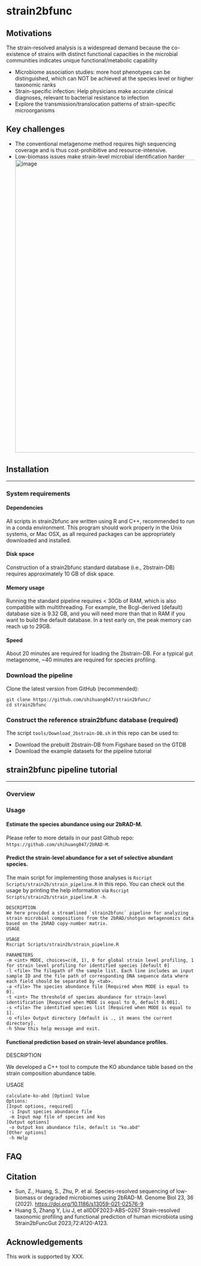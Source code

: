 # strain2bfunc

## Motivations
The strain-resolved analysis is a widespread demand because the co-existence of strains with distinct functional capacities in the microbial communities indicates unique functional/metabolic capability
* Microbiome association studies: more host phenotypes can be distinguished, which can NOT be achieved at the species level or higher taxonomic ranks
* Strain-specific infection: Help physicians make accurate clinical diagnoses, relevant to bacterial resistance to infection
* Explore the transmission/translocation patterns of strain-specific microorganisms

## Key challenges
* The conventional metagenome method requires high sequencing coverage and is thus cost-prohibitive and resource-intensive.
* Low-biomass issues make strain-level microbial identification harder<img width="780" alt="image" src="https://github.com/shihuang047/strain2bfunc/assets/44211414/9c517599-872d-49d7-a303-b3cc4cb11745">


## Installation
--------------------------------
### System requirements
#### Dependencies
All scripts in strain2bfunc are written using R and C++, recommended to run in a conda environment. This program should work properly in the Unix systems, or Mac OSX, as all required packages can be appropriately downloaded and installed.

#### Disk space
Construction of a strain2bfunc standard database (i.e., 2bstrain-DB) requires approximately 10 GB of disk space.

#### Memory usage
Running the standard pipeline requires < 30Gb of RAM, which is also compatible with multithreading. For example, the BcgI-derived (default) database size is 9.32 GB, and you will need more than that in RAM if you want to build the default database. In a test early on, the peak memory can reach up to 29GB.

#### Speed
About 20 minutes are required for loading the 2bstrain-DB. For a typical gut metagenome, ~40 minutes are required for species profiling.

### Download the pipeline

Clone the latest version from GitHub (recommended):  

   `git clone https://github.com/shihuang047/strain2bfunc/`  
   `cd strain2bfunc`

### Construct the reference strain2bfunc database (required)

The script `tools/Download_2bstrain-DB.sh` in this repo can be used to:
   
   * Download the prebuilt 2bstrain-DB from Figshare based on the GTDB  
   * Download the example datasets for the pipeline tutorial
     

## strain2bfunc pipeline tutorial
--------------------------------

### Overview

### Usage

#### Estimate the species abundance using our 2bRAD-M. 

Please refer to more details in our past Github repo: `https://github.com/shihuang047/2bRAD-M`. 

#### Predict the strain-level abundance for a set of selective abundant species. 

The main script for implementing those analyses is `Rscript Scripts/strain2b/strain_pipeline.R` in this repo. You can check out the usage by printing the help information via `Rscript Scripts/strain2b/strain_pipeline.R -h`.
    
```
DESCRIPTION
We here provided a streamlined `strain2bfunc` pipeline for analyzing strain microbial compositions from the 2bRAD/shotgun metagenomics data based on the 2bRAD copy-number matrix.
USAGE

USAGE
Rscript Scripts/strain2b/strain_pipeline.R

PARAMETERS
-m <int> MODE, choices=c(0, 1), 0 for global strain level profiling, 1 for strain level profiling for identified species [default 0]
-l <file> The filepath of the sample list. Each line includes an input sample ID and the file path of corresponding DNA sequence data where each field should be separated by <tab>.
-a <file> The species abundance file [Required when MODE is equal to 0].
-t <int> The threshold of species abundance for strain-level identification [Required when MODE is equal to 0, default 0.001].
-s <file> The identified species list [Required when MODE is equal to 1].
-o <file> Output directory [default is ., it means the current directory].
-h Show this help message and exit.
```

#### Functional prediction based on strain-level abundance profiles. 
DESCRIPTION

We developed a C++ tool to compute the KO abundance table based on the strain composition abundance table. 

USAGE
```
calculate-ko-abd [Option] Value
Options:
[Input options, required]
 -i Input species abundance file
 -m Input map file of species and kos
[Output options]
 -o Output kos abundance file, default is "ko.abd"
[Other options]
 -h Help
```
## FAQ

## Citation

* Sun, Z., Huang, S., Zhu, P. et al. Species-resolved sequencing of low-biomass or degraded microbiomes using 2bRAD-M. Genome Biol 23, 36 (2022). https://doi.org/10.1186/s13059-021-02576-9
* Huang S, Zhang Y, Liu J, et alIDDF2023-ABS-0267 Strain-resolved taxonomic profiling and functional prediction of human microbiota using Strain2bFuncGut 2023;72:A120-A123.

## Acknowledgements
 This work is supported by XXX.

